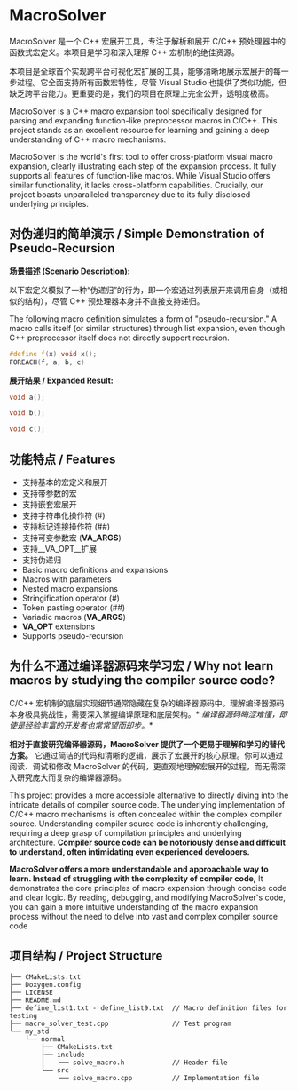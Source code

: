 # MacroSolver

MacroSolver 是一个 C++ 宏展开工具，专注于解析和展开 C/C++ 预处理器中的函数式宏定义。本项目是学习和深入理解 C++ 宏机制的绝佳资源。

本项目是全球首个实现跨平台可视化宏扩展的工具，能够清晰地展示宏展开的每一步过程。它全面支持所有函数宏特性，尽管 Visual
Studio 也提供了类似功能，但缺乏跨平台能力。更重要的是，我们的项目在原理上完全公开，透明度极高。

MacroSolver is a C++ macro expansion tool specifically designed for parsing and expanding function-like preprocessor
macros in C/C++. This project stands as an excellent resource for learning and gaining a deep understanding of C++ macro
mechanisms.

MacroSolver is the world's first tool to offer cross-platform visual macro expansion, clearly illustrating each step of
the expansion process. It fully supports all features of function-like macros. While Visual Studio offers similar
functionality, it lacks cross-platform capabilities. Crucially, our project boasts unparalleled transparency due to its
fully disclosed underlying principles.

## 对伪递归的简单演示 / Simple Demonstration of Pseudo-Recursion

**场景描述 (Scenario Description):**

以下宏定义模拟了一种“伪递归”的行为，即一个宏通过列表展开来调用自身（或相似的结构），尽管 C++ 预处理器本身并不直接支持递归。

The following macro definition simulates a form of "pseudo-recursion." A macro calls itself (or similar structures)
through list expansion, even though C++ preprocessor itself does not directly support recursion.

```cpp
#define f(x) void x();
FOREACH(f, a, b, c)
```

**展开结果 / Expanded Result:**

```cpp
void a();

void b();

void c();
```

## 功能特点 / Features

- 支持基本的宏定义和展开
- 支持带参数的宏
- 支持嵌套宏展开
- 支持字符串化操作符 (#)
- 支持标记连接操作符 (##)
- 支持可变参数宏 (__VA_ARGS__)
- 支持__VA_OPT__扩展
- 支持伪递归
- Basic macro definitions and expansions
- Macros with parameters
- Nested macro expansions
- Stringification operator (#)
- Token pasting operator (##)
- Variadic macros (__VA_ARGS__)
- __VA_OPT__ extensions
- Supports pseudo-recursion

## 为什么不通过编译器源码来学习宏 / Why not learn macros by studying the compiler source code?

C/C++ 宏机制的底层实现细节通常隐藏在复杂的编译器源码中。理解编译器源码本身极具挑战性，需要深入掌握编译原理和底层架构。*
*编译器源码晦涩难懂，即使是经验丰富的开发者也常常望而却步。**

**相对于直接研究编译器源码，MacroSolver 提供了一个更易于理解和学习的替代方案。**  它通过简洁的代码和清晰的逻辑，展示了宏展开的核心原理。你可以通过阅读、调试和修改
MacroSolver 的代码，更直观地理解宏展开的过程，而无需深入研究庞大而复杂的编译器源码。

This project provides a more accessible alternative to directly diving into the intricate details of compiler source
code. The underlying implementation of C/C++ macro mechanisms is often concealed within the complex compiler source.
Understanding compiler source code is inherently challenging, requiring a deep grasp of compilation principles and
underlying architecture. **Compiler source code can be notoriously dense and difficult to understand, often intimidating
even experienced developers.**

**MacroSolver offers a more understandable and approachable way to learn. Instead of struggling with the complexity of
compiler code,** It demonstrates the core principles of macro expansion through concise code and clear logic. By
reading, debugging, and modifying MacroSolver's code, you can gain a more intuitive understanding of the macro expansion
process without the need to delve into vast and complex compiler source code

## 项目结构 / Project Structure

```
├── CMakeLists.txt
├── Doxygen.config
├── LICENSE
├── README.md
├── define_list1.txt - define_list9.txt  // Macro definition files for testing
├── macro_solver_test.cpp                // Test program
└── my_std
    └── normal
        ├── CMakeLists.txt
        ├── include
        │   └── solve_macro.h            // Header file
        └── src
            └── solve_macro.cpp          // Implementation file
```

##                  
